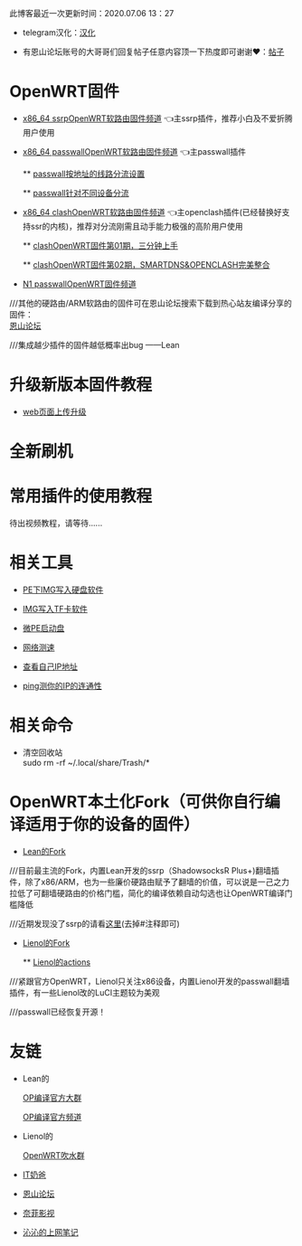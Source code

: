 此博客最近一次更新时间：2020.07.06 13：27                        

* telegram汉化：[汉化](https://t.me/setlanguage/classic-zh)         

* 有恩山论坛账号的大哥哥们回复帖子任意内容顶一下热度即可谢谢❤️：[帖子](https://www.right.com.cn/forum/thread-4041413-1-1.html)                  

# OpenWRT固件               

* [x86_64 ssrpOpenWRT软路由固件频道](https://t.me/ssrpOpenWRT) 👈主ssrp插件，推荐小白及不爱折腾用户使用          

* [x86_64 passwallOpenWRT软路由固件频道](https://t.me/passwallOpenWRT233) 👈主passwall插件             

  ** [passwall按地址的线路分流设置](./fenliu.md)                 
  
  ** [passwall针对不同设备分流](https://youtu.be/qkga9DN5H08)                     

* [x86_64 clashOpenWRT软路由固件频道](https://t.me/clashOpenWRT233) 👈主openclash插件(已经替换好支持ssr的内核)，推荐对分流刚需且动手能力极强的高阶用户使用         
  
  ** [clashOpenWRT固件第01期，三分钟上手](https://youtu.be/6qqWEPK9ODs)             
  
  ** [clashOpenWRT固件第02期，SMARTDNS&OPENCLASH完美整合](https://youtu.be/xb-b2xS-tqw)               

* [N1 passwallOpenWRT固件频道](https://t.me/n1passwall)                  

///其他的硬路由/ARM软路由的固件可在恩山论坛搜索下载到热心站友编译分享的固件：                 
[恩山论坛](https://www.right.com.cn/forum/forum-72-1.html)             

///集成越少插件的固件越低概率出bug ——Lean               

# 升级新版本固件教程        

* [web页面上传升级](./upgrade.md)                     


# 全新刷机                  
    

# 常用插件的使用教程        

待出视频教程，请等待......                    


# 相关工具           

* [PE下IMG写入硬盘软件](https://github.com/OPisthebest/OP-is-the-best/releases)        

* [IMG写入TF卡软件](https://github.com/balena-io/etcher/releases)          

* [微PE启动盘](http://www.wepe.com.cn/download.html)           

* [网络测速](https://www.speedtest.net/)               

* [查看自己IP地址](https://ip.skk.moe/)               

* [ping测你的IP的连通性](http://ping.pe/)               

# 相关命令           

* 清空回收站          
sudo rm -rf ~/.local/share/Trash/*                      


# OpenWRT本土化Fork（可供你自行编译适用于你的设备的固件）           

* [Lean的Fork](https://github.com/coolsnowwolf/lede)             

///目前最主流的Fork，内置Lean开发的ssrp（ShadowsocksR Plus+)翻墙插件，除了x86/ARM，也为一些廉价硬路由赋予了翻墙的价值，可以说是一己之力拉低了可翻墙硬路由的价格门槛，简化的编译依赖自动勾选也让OpenWRT编译门槛降低            

///近期发现没了ssrp的请看[这里](https://github.com/coolsnowwolf/lede/blob/master/feeds.conf.default)(去掉#注释即可)                   

* [Lienol的Fork](https://github.com/Lienol/openwrt)            

  ** [Lienol的actions](https://github.com/Lienol/openwrt-actions)                 
  
///紧跟官方OpenWRT，Lienol只关注x86设备，内置Lienol开发的passwall翻墙插件，有一些Lienol改的LuCI主题较为美观                 

///passwall已经恢复开源！               

# 友链              

* Lean的        
  
  [OP编译官方大群](https://t.me/joinchat/JhKgAA6Hx1uiihA7RaTW1w)                

  [OP编译官方频道](https://t.me/opbypd)        
  
* Lienol的                 
  
  [OpenWRT吹水群](https://t.me/openwrtcs)            
  
* [IT奶爸](https://www.youtube.com/c/IT%E5%A5%B6%E7%88%B8/videos)        

* [恩山论坛](https://www.right.com.cn/forum/forum-72-1.html)             

* [奈菲影视](https://www.nfmovies.com/)        

* [沁沁的上网笔记](https://quickvideosharing.github.io/note/)                










